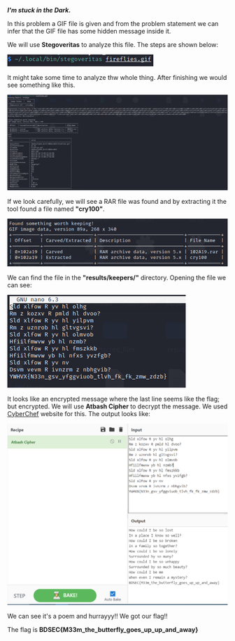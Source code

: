 ***I'm stuck in the Dark.***

In this problem a GIF file is given and from the problem statement we can infer that the GIF file has some hidden message inside it.

We will use **Stegoveritas** to analyze this file. The steps are shown below:

![My Image](Images/image_1.PNG)

It might take some time to analyze thw whole thing. After finishing we would see something like this.

![My Image](Images/image_2.PNG)

If we look carefully, we will see a RAR file was found and by extracting it the tool found a file named **"cry100"**. 

![My Image](Images/image_3.PNG)

We can find the file in the **"results/keepers/"** directory. Opening the file we can see:

![My Image](Images/image_4.PNG)

It looks like an encrypted message where the last line seems like the flag; but encrypted. We will use **Atbash Cipher** to decrypt the message. We used [CyberChef](https://gchq.github.io/CyberChef/) website for this. The output looks like:

![My Image](Images/image_5.PNG)

We can see it's a poem and hurrayyy!! We got our flag!!

The flag is **BDSEC{M33m_the_butterfly_goes_up_up_and_away}**

